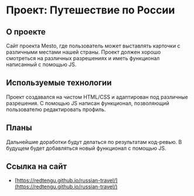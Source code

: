 # Проект: Путешествие по России

## О проекте ##

Сайт проекта Mesto, где пользователь может выставлять карточки с различными местами нашей страны. Проект должен хорошо смотреться на различных разрешениях и иметь функционал написанный с помощью JS.

## Используемые технологии ##
Проект создавался на чистом HTML/CSS и адаптирован под различные разрешения. С помощью JS написан функционал, позволяющий пользователю редактировать профиль.

## Планы ##

Дальнейшие доработки будут делаться по результатам код-ревью. В будущем будет добавляться новый функционал с помощью JS.

## Ссылка на сайт ##

* [https://redtengu.github.io/russian-travel/](https://redtengu.github.io/russian-travel/)
